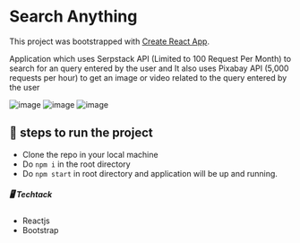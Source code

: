 # Search Anything

This project was bootstrapped with [Create React App](https://github.com/facebook/create-react-app).

Application which uses Serpstack API (Limited to  100 Request Per Month) to search for an query entered by the user and It also uses Pixabay API (5,000 requests per hour) to get an image or video related to the query entered by the user

![image](https://user-images.githubusercontent.com/63222090/124443522-60e19d00-dd9b-11eb-8633-00e6c251d709.png)
![image](https://user-images.githubusercontent.com/63222090/124443556-663ee780-dd9b-11eb-8e11-7839a259e4aa.png)
![image](https://user-images.githubusercontent.com/63222090/124443586-6c34c880-dd9b-11eb-81a9-05d55fd63590.png)

## 👣 steps to run the project
- Clone the repo in your local machine
- Do ```npm i``` in the root directory
- Do ```npm start``` in root directory and application will be up and running.  

##### 🖥 Techtack
- Reactjs
- Bootstrap
